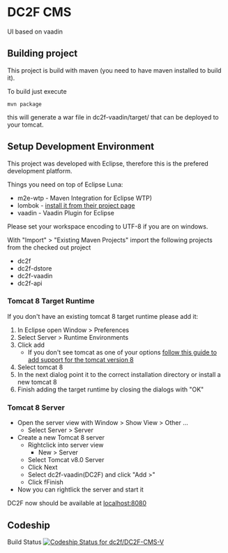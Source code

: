 # DC2F CMS

UI based on vaadin

## Building project

This project is build with maven (you need to have maven installed to build it).

To build just execute
```
mvn package
```
this will generate a war file in dc2f-vaadin/target/ that can be deployed to your tomcat.

## Setup Development Environment

This project was developed with Eclipse, therefore this is the prefered development platform.

Things you need on top of Eclipse Luna:
* m2e-wtp - Maven Integration for Eclipse WTP)
* lombok - [install it from their project page](http://projectlombok.org/download.html)
* vaadin - Vaadin Plugin for Eclipse

Please set your workspace encoding to UTF-8 if you are on windows.

With "Import" > "Existing Maven Projects" import the following projects from the checked out project
* dc2f
* dc2f-dstore
* dc2f-vaadin
* dc2f-api

### Tomcat 8 Target Runtime
If you don't have an existing tomcat 8 target runtime please add it:
1. In Eclipse open Window > Preferences
2. Select Server > Runtime Environments
3. Click add
    * If you don't see tomcat as one of your options [follow this guide to add support for the tomcat version 8](http://www.joe0.com/2014/03/24/how-to-fix-apache-tomcat-v7-0-not-showing-in-eclipse-server-runtime-environments-kepler-instructions/)
4. Select tomcat 8
5. In the next dialog point it to the correct installation directory or install a new tomcat 8
6. Finish adding the target runtime by closing the dialogs with "OK"


### Tomcat 8 Server
* Open the server view with Window > Show View > Other ...
    * Select Server > Server
* Create a new Tomcat 8 server
    * Rightclick into server view
        * New > Server
    * Select Tomcat v8.0 Server
    * Click Next
    * Select dc2f-vaadin(DC2F) and click "Add >"
    * Click fFinish
* Now you can rightlick the server and start it

DC2F now should be available at [localhost:8080](http://localhost:8080/dc2f-vaadin/)

## Codeship
Build Status 
[ ![Codeship Status for dc2f/DC2F-CMS-V](https://codeship.io/projects/2bf33010-3909-0132-ffeb-4eb13bd0ee77/status)](https://codeship.io/projects/42138)
